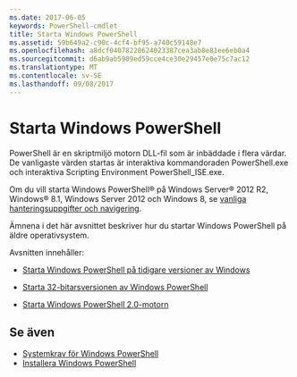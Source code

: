 ```yaml
---
ms.date: 2017-06-05
keywords: PowerShell-cmdlet
title: Starta Windows PowerShell
ms.assetid: 59b649a2-c90c-4cf4-bf95-a740c59148e7
ms.openlocfilehash: a8dcf04078228624023387cea3ab8e81ee6eb0a4
ms.sourcegitcommit: d6ab9ab5909ed59cce4ce30e29457e0e75c7ac12
ms.translationtype: MT
ms.contentlocale: sv-SE
ms.lasthandoff: 09/08/2017
---
```

# <a name="starting-windows-powershell"></a>Starta Windows PowerShell
PowerShell är en skriptmiljö motorn DLL-fil som är inbäddade i flera värdar.  De vanligaste värden startas är interaktiva kommandoraden PowerShell.exe och interaktiva Scripting Environment PowerShell_ISE.exe.  

Om du vill starta Windows PowerShell® på Windows Server® 2012 R2, Windows® 8.1, Windows Server 2012 och Windows 8, se [vanliga hanteringsuppgifter och navigering](http://technet.microsoft.com/library/hh831491.aspx).

Ämnena i det här avsnittet beskriver hur du startar Windows PowerShell på äldre operativsystem.

Avsnitten innehåller:

- [Starta Windows PowerShell på tidigare versioner av Windows](Starting-Windows-PowerShell-on-Earlier-Versions-of-Windows.md)

- [Starta 32-bitarsversionen av Windows PowerShell](Starting-the-32-Bit-Version-of-Windows-PowerShell.md)

- [Starta Windows PowerShell 2.0-motorn](Starting-the-Windows-PowerShell-2.0-Engine.md)

## <a name="see-also"></a>Se även
- [Systemkrav för Windows PowerShell](Windows-PowerShell-System-Requirements.md)
- [Installera Windows PowerShell](Installing-Windows-PowerShell.md)

